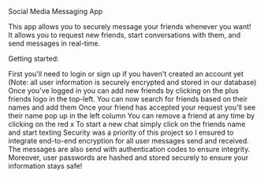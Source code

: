 Social Media Messaging App

This app allows you to securely message your friends whenever you want! It allows you to request new friends, start conversations with them, and send messages in real-time.

Getting started:

First you'll need to login or sign up if you haven't created an account yet (Note: all user information is securely encrypted and stored in our database)
Once you've logged in you can add new friends by clicking on the plus friends logo in the top-left. You can now search for friends based on their names and add them
Once your friend has accepted your request you'll see their name pop up in the left column
You can remove a friend at any time by clicking on the red x
To start a new chat simply click on the friends name and start texting
Security was a priority of this project so I ensured to integrate end-to-end encryption for all user messages send and received. The messages are also send with authentication codes to ensure integrity. Moreover, user passwords are hashed and stored securely to ensure your information stays safe!